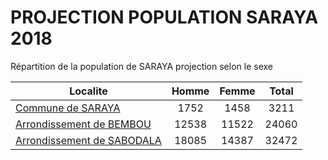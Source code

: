# PROJECTION POPULATION SARAYA 2018
	
Répartition de la population de SARAYA projection selon le sexe
	
| Localite  | Homme | Femme | Total |
| --------- |:-----:|:-----:|:-----:|
| [Commune de SARAYA](SARAYA) | 1752 | 1458 | 3211 |
| [Arrondissement de BEMBOU](BEMBOU) | 12538 | 11522 | 24060 |
| [Arrondissement de SABODALA](SABODALA) | 18085 | 14387 | 32472 |

